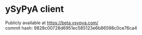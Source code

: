 # ySyPyA client

Publicly available at https://beta.ysypya.com/  
commit hash: 9828c00728d6951ec585123e6b86598c0ce76ca4